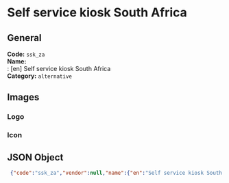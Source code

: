 # Self service kiosk South Africa 
## General 
**Code:** `ssk_za`  
**Name:**  
:	[en] Self service kiosk South Africa  
**Category:** `alternative`  
## Images 
### Logo 
### Icon 
## JSON Object 
```json
 {"code":"ssk_za","vendor":null,"name":{"en":"Self service kiosk South Africa"},"description":null,"countries":null,"category":"alternative"}```  
